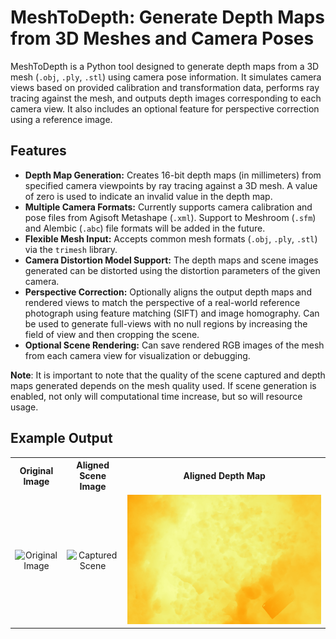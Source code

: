 # MeshToDepth: Generate Depth Maps from 3D Meshes and Camera Poses

MeshToDepth is a Python tool designed to generate depth maps from a 3D mesh (`.obj`, `.ply`, `.stl`) using camera pose information. It simulates camera views based on provided calibration and transformation data, performs ray tracing against the mesh, and outputs depth images corresponding to each camera view. It also includes an optional feature for perspective correction using a reference image.

## Features

* **Depth Map Generation:** Creates 16-bit depth maps (in millimeters) from specified camera viewpoints by ray tracing against a 3D mesh. A value of zero is used to indicate an invalid value in the depth map.
* **Multiple Camera Formats:** Currently supports camera calibration and pose files from Agisoft Metashape (`.xml`). Support to Meshroom (`.sfm`) and Alembic (`.abc`) file formats will be added in the future.
* **Flexible Mesh Input:** Accepts common mesh formats (`.obj`, `.ply`, `.stl`) via the `trimesh` library.
* **Camera Distortion  Model Support:** The depth maps and scene images generated can be distorted using the distortion parameters of the given camera.
* **Perspective Correction:** Optionally aligns the output depth maps and rendered views to match the perspective of a real-world reference photograph using feature matching (SIFT) and image homography. Can be used to generate full-views with no null regions by increasing the field of view and then cropping the scene.
* **Optional Scene Rendering:** Can save rendered RGB images of the mesh from each camera view for visualization or debugging.

**Note**: It is important to note that the quality of the scene captured and depth maps generated depends on the mesh quality used. If scene
generation is enabled, not only will computational time increase, but so will resource usage.

## Example Output

<table style="width:100%; text-align: center;">
  <tr>
    <th style="text-align: center;">Original Image</th>
    <th style="text-align: center;">Aligned Scene Image</th>
    <th style="text-align: center;">Aligned Depth Map</th>
  </tr>
  <tr>
    <td><img src="assets/original.jpg" alt="Original Image"></td>
    <td><img src="assets/scene.png" alt="Captured Scene"></td>
    <td><img src="assets/depth.png" alt="Depth Map"></td>
  </tr>
</table>